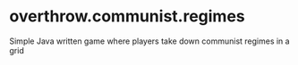# overthrow.communist.regimes
Simple Java written game where players take down communist regimes in a grid
